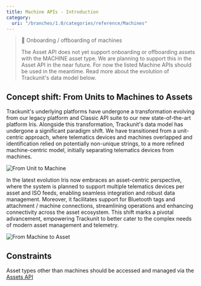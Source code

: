 ```yaml
---
title: Machine APIs - Introduction
category:
  uri: "/branches/1.0/categories/reference/Machines"
---
```


> 🚧 Onboarding / offboarding of machines
>
> The Asset API does not yet support onboarding or offboarding assets with the MACHINE asset type. We are planning to support this in the Asset API in the near future. For now the listed Machine APIs should be used in the meantime. Read more about the evolution of Trackunit's data model below.

## Concept shift: From Units to Machines to Assets

Trackunit's underlying platforms have undergone a transformation evolving from our legacy platform and Classic API suite to our new state-of-the-art platform Iris. Alongside this transformation, Trackunit's data model has undergone a significant paradigm shift. We have transitioned from a unit-centric approach, where telematics devices and machines overlapped and identification relied on potentially non-unique strings, to a more refined machine-centric model, initially separating telematics devices from machines.

![From Unit to Machine](https://cdn.statically.io/gh/trackunit/developer-hub/master/api-docs/unit-to-machine.png)

In the latest evolution Iris now embraces an asset-centric perspective, where the system is planned to support multiple telematics devices per asset and ISO feeds, enabling seamless integration and robust data management. Moreover, it facilitates support for Bluetooth tags and attachment / machine connections, streamlining operations and enhancing connectivity across the asset ecosystem. This shift marks a pivotal advancement, empowering Trackunit to better cater to the complex needs of modern asset management and telemetry.

![From Machine to Asset](https://cdn.statically.io/gh/trackunit/developer-hub/master/api-docs/machine-to-asset.png)

## Constraints
Asset types other than machines should be accessed and managed via the [Assets API](https://developers.trackunit.com/reference/assets-api-introduction)
